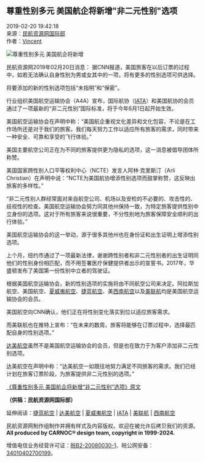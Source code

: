 ## 尊重性别多元 美国航企将新增"非二元性别"选项

2019-02-20 19:42:18  
来源：[民航资源网国际部](list/483/483393.html)  
作者：[Vincent](http://news.carnoc.com/search.html?range=author&key=Vincent)  

![尊重性别多元 美国航企将新增](https://pic.carnoc.com/file/180905/18090508243450.jpg)

民航资源网2019年02月20日消息： 据CNN报道，美国旅客在以后订票的过程中，如若无法确认自身性别为男或女其中的一项，将有更多的性别选项可供选择。

将要添加的新的性别选项包括“未指明”和“保密”。

行业组织美国航空运输协会（A4A）宣布，国际航协（[IATA](http://data.carnoc.com/corp/org/iata-.html)）和美国航协的会员通过了一项最新的“非二元性别”国际标准，将于今年6月1日起开始生效。

美国航空运输协会在声明中称：“美国航企重视文化差异和文化包容，不论是在工作场所还是对于我们的旅客。我们每天努力工作以适应所有旅客的需求，同时带来一种安全、可靠和享受的飞行体验。”

美国主要航空公司正在为不同的旅客提供更为隐私的选项，这一消息被倡导团体所称赞。

美国国家跨性别人口平等权利中心（NCTE）发言人阿林·克里斯汀（Arli Christian）在声明中说：“NCTE为美国航协增添性别选项而鼓掌称赞，这反映出旅客的多样性。”

“非二元性别人群经常面对来自航空公司、机场以及安检的不必要的、攻击性的、歧视性的检查。美国航空运输协会努力同其他州保持一致，为特定旅客提供性别中立身份的选项。这对于所有旅客来说很重要，不分性别地为旅客保障安全顺利的出行体验。”

美国航空运输协会的这一举动，源于很多其他州也在身份证和出生证明上增添性别选项。

上个月，纽约市通过了一项最新法律，谢谢跨性别者和非二元性别者的出生证明同他们的性别身份相匹配，而不用签署医疗保健提供者出示的宣誓书。2017年，华盛顿发布了美国第一份性别中立者的驾驶证。

根据美国航空运输协会，新的性别选项的实施将由不同航空公司来决定。阿拉斯加航空、美国航空、[夏威夷航空](http://data.carnoc.com/corp/airline/ha.html)、[捷蓝航空](http://data.carnoc.com/corp/airline/b6.html)、美[西南航空](http://data.carnoc.com/corp/airline/wn.html)以及[美联航](http://data.carnoc.com/corp/airline/ua.html)均是美国航空运输协会的会员。

美国航空向CNN确认，他们正在将性别变化落实到位以适应旅客需求。

而美联航也在推特上宣布：“在未来的数周，旅客将能够在订票过程中，选择最匹配自身的性别选项。”

[达美航空](http://data.carnoc.com/corp/airline/dl.html)虽然不是美国航空运输协会的会员，但是也在致力于为客户添加非二元性别选项。

达美航空在声明中称：“达美航空一如既往地努力满足不同旅客的需求。我们已经计划在旅客订票阶段，为旅客提供非二元性别的选项。”

[《尊重性别多元 美国航企将新增“非二元性别”选项》原文](https://edition.cnn.com/travel/article/gender-options-airline-passengers-trnd/index.html)

**（供稿：民航资源网国际部）**

延伸阅读：[捷蓝航空](http://data.carnoc.com/corp/airline/b6.html) | [达美航空](http://data.carnoc.com/corp/airline/dl.html) | [夏威夷航空](http://data.carnoc.com/corp/airline/ha.html) | [IATA](http://data.carnoc.com/corp/org/iata-.html) | [美联航](http://data.carnoc.com/corp/airline/ua.html) | [西南航空](http://data.carnoc.com/corp/airline/wn.html)

民航资源网制作组制作并拥有样式及内容版权。欢迎在被允许后拷贝我们的资源。**All produced by CARNOC® design team, copyright in 1999-2024.**

增值电信业务经营许可证：[皖B2-20080030-1](https://beian.miit.gov.cn/)、皖公网安备：[34010402700199](http://www.beian.gov.cn/portal/registerSystemInfo?recordcode=34010402700199)。